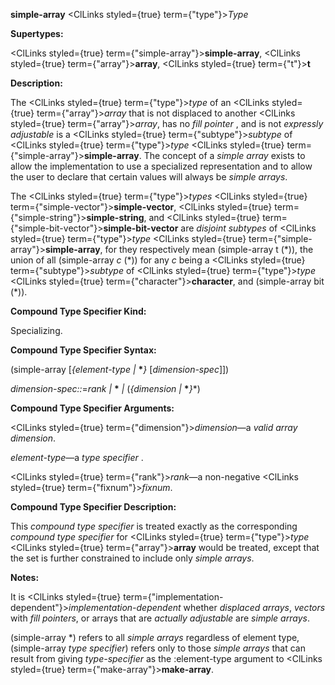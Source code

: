 **simple-array** <ClLinks styled={true} term={"type"}><i>Type</i></ClLinks> 



**Supertypes:** 



<ClLinks styled={true} term={"simple-array"}><b>simple-array</b></ClLinks>, <ClLinks styled={true} term={"array"}><b>array</b></ClLinks>, <ClLinks styled={true} term={"t"}><b>t</b></ClLinks> 



**Description:** 



The <ClLinks styled={true} term={"type"}><i>type</i></ClLinks> of an <ClLinks styled={true} term={"array"}><i>array</i></ClLinks> that is not displaced to another <ClLinks styled={true} term={"array"}><i>array</i></ClLinks>, has no *fill pointer* , and is not *expressly adjustable* is a <ClLinks styled={true} term={"subtype"}><i>subtype</i></ClLinks> of <ClLinks styled={true} term={"type"}><i>type</i></ClLinks> <ClLinks styled={true} term={"simple-array"}><b>simple-array</b></ClLinks>. The concept of a *simple array* exists to allow the implementation to use a specialized representation and to allow the user to declare that certain values will always be *simple arrays*. 



The <ClLinks styled={true} term={"type"}><i>types</i></ClLinks> <ClLinks styled={true} term={"simple-vector"}><b>simple-vector</b></ClLinks>, <ClLinks styled={true} term={"simple-string"}><b>simple-string</b></ClLinks>, and <ClLinks styled={true} term={"simple-bit-vector"}><b>simple-bit-vector</b></ClLinks> are *disjoint subtypes* of <ClLinks styled={true} term={"type"}><i>type</i></ClLinks> <ClLinks styled={true} term={"simple-array"}><b>simple-array</b></ClLinks>, for they respectively mean (simple-array t (\*)), the union of all (simple-array *c* (\*)) for any *c* being a <ClLinks styled={true} term={"subtype"}><i>subtype</i></ClLinks> of <ClLinks styled={true} term={"type"}><i>type</i></ClLinks> <ClLinks styled={true} term={"character"}><b>character</b></ClLinks>, and (simple-array bit (\*)). 



**Compound Type Specifier Kind:** 



Specializing. 



**Compound Type Specifier Syntax:** 



(simple-array [*\{element-type |* **\****\}* [*dimension-spec*]]) 



*dimension-spec::*=*rank |* **\*** *|* (*\{dimension |* **\****\}*\*) 



**Compound Type Specifier Arguments:** 



<ClLinks styled={true} term={"dimension"}><i>dimension</i></ClLinks>—a *valid array dimension*. 



*element-type*—a *type specifier* . 



<ClLinks styled={true} term={"rank"}><i>rank</i></ClLinks>—a non-negative <ClLinks styled={true} term={"fixnum"}><i>fixnum</i></ClLinks>. 







 



 



**Compound Type Specifier Description:** 



This *compound type specifier* is treated exactly as the corresponding *compound type specifier* for <ClLinks styled={true} term={"type"}><i>type</i></ClLinks> <ClLinks styled={true} term={"array"}><b>array</b></ClLinks> would be treated, except that the set is further constrained to include only *simple arrays*. 



**Notes:** 



It is <ClLinks styled={true} term={"implementation-dependent"}><i>implementation-dependent</i></ClLinks> whether *displaced arrays*, *vectors* with *fill pointers*, or arrays that are *actually adjustable* are *simple arrays*. 



(simple-array \*) refers to all *simple arrays* regardless of element type, (simple-array *type specifier*) refers only to those *simple arrays* that can result from giving *type-specifier* as the :element-type argument to <ClLinks styled={true} term={"make-array"}><b>make-array</b></ClLinks>. 



